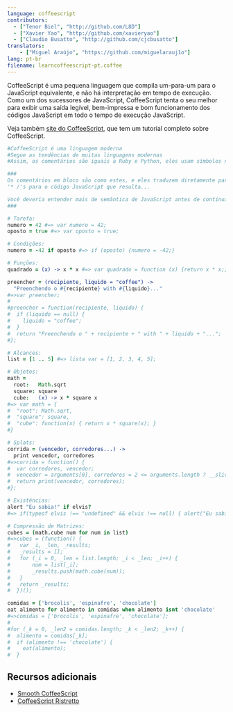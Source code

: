 ```yaml
---
language: coffeescript
contributors:
  - ["Tenor Biel", "http://github.com/L8D"]
  - ["Xavier Yao", "http://github.com/xavieryao"]
  - ["Claudio Busatto", "http://github.com/cjcbusatto"]
translators:
    - ["Miguel Araújo", "https://github.com/miguelarauj1o"]
lang: pt-br
filename: learncoffeescript-pt.coffee
---
```


CoffeeScript é uma pequena linguagem que compila um-para-um para o JavaScript
equivalente, e não há interpretação em tempo de execução. Como um dos sucessores
de JavaScript, CoffeeScript tenta o seu melhor para exibir uma saída legível,
bem-impressa e bom funcionamento dos códigos JavaScript em todo o tempo de
execução JavaScript.

Veja também [site do CoffeeScript](http://coffeescript.org/), que tem um tutorial
completo sobre CoffeeScript.

``` coffeescript
#CoffeeScript é uma linguagem moderna
#Segue as tendências de muitas linguagens modernas
#Assim, os comentários são iguais a Ruby e Python, eles usam símbolos numéricos.

###
Os comentários em bloco são como estes, e eles traduzem diretamente para '/ *'s e
'* /'s para o código JavaScript que resulta...

Você deveria entender mais de semântica de JavaScript antes de continuar...
###

# Tarefa:
numero = 42 #=> var numero = 42;
oposto = true #=> var oposto = true;

# Condições:
numero = -42 if oposto #=> if (oposto) {numero = -42;}

# Funções:
quadrado = (x) -> x * x #=> var quadrado = function (x) {return x * x;}

preencher = (recipiente, liquido = "coffee") ->
  "Preenchendo o #{recipiente} with #{liquido}..."
#=>var preencher;
#
#preencher = function(recipiente, liquido) {
#  if (liquido == null) {
#    liquido = "coffee";
#  }
#  return "Preenchendo o " + recipiente + " with " + liquido + "...";
#};

# Alcances:
list = [1 .. 5] #=> lista var = [1, 2, 3, 4, 5];

# Objetos:
math =
  root:   Math.sqrt
  square: square
  cube:   (x) -> x * square x
#=> var math = {
#  "root": Math.sqrt,
#  "square": square,
#  "cube": function(x) { return x * square(x); }
#}

# Splats:
corrida = (vencedor, corredores...) ->
  print vencedor, corredores
#=>corrida = function() {
#  var corredores, vencedor;
#  vencedor = arguments[0], corredores = 2 <= arguments.length ? __slice.call(arguments, 1) : [];
#  return print(vencedor, corredores);
#};

# Existências:
alert "Eu sabia!" if elvis?
#=> if(typeof elvis !== "undefined" && elvis !== null) { alert("Eu sabia!"); }

# Compressão de Matrizes:
cubes = (math.cube num for num in list)
#=>cubes = (function() {
#   var _i, _len, _results;
#   _results = [];
#   for (_i = 0, _len = list.length; _i < _len; _i++) {
#       num = list[_i];
#       _results.push(math.cube(num));
#   }
#   return _results;
#  })();

comidas = ['brocolis', 'espinafre', 'chocolate']
eat alimento for alimento in comidas when alimento isnt 'chocolate'
#=>comidas = ['brocolis', 'espinafre', 'chocolate'];
#
#for (_k = 0, _len2 = comidas.length; _k < _len2; _k++) {
#  alimento = comidas[_k];
#  if (alimento !== 'chocolate') {
#    eat(alimento);
#  }
```

## Recursos adicionais

- [Smooth CoffeeScript](http://autotelicum.github.io/Smooth-CoffeeScript/)
- [CoffeeScript Ristretto](https://leanpub.com/coffeescript-ristretto/read)
